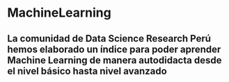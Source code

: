 # MachineLearning

## La comunidad de Data Science Research Perú hemos elaborado un índice para poder aprender Machine Learning de manera autodidacta desde el nivel básico hasta nivel avanzado
